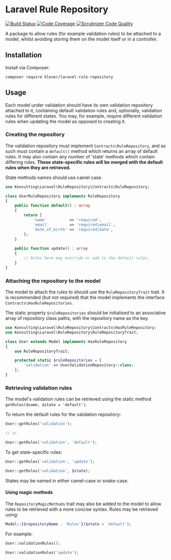 # Laravel Rule Repository
[![Build Status](https://scrutinizer-ci.com/g/klever/laravel-rule-repository/badges/build.png?b=master)](https://scrutinizer-ci.com/g/klever/laravel-rule-repository/build-status/master)
[![Code Coverage](https://scrutinizer-ci.com/g/klever/laravel-rule-repository/badges/coverage.png?b=master)](https://scrutinizer-ci.com/g/klever/laravel-rule-repository/?branch=master)
[![Scrutinizer Code Quality](https://scrutinizer-ci.com/g/klever/laravel-rule-repository/badges/quality-score.png?b=master)](https://scrutinizer-ci.com/g/klever/laravel-rule-repository/?branch=master)

A package to allow rules (for example validation rules) to be attached to a model, whilst avoiding storing them on the model itself or in a controller.

## Installation
Install via Composer:
```
composer require klever/laravel-rule-repository
```

## Usage
Each model under validation should have its own validation repository attached to it, containing default validation rules and, optionally, validation rules for different states.
You may, for example, require different validation rules when updating the model as opposed to creating it.

### Creating the repository
The validation repository must implement `Contracts\RuleRepository`, and as such must contain a `default()` method which returns an array of default rules.
It may also contain any number of 'state' methods which contain differing rules.
**These state-specific rules will be merged with the default rules when they are retrieved.**

State methods names should use camel case.

```php
use Konsulting\Laravel\RuleRepository\Contracts\RuleRepository;

class UserRuleRepository implements RuleRepository
{
    public function default() : array
    {
        return [
            'name'          => 'required',
            'email'         => 'required|email',
            'date_of_birth' => 'required|date',
        ];
    }
    
    public function update() : array
    {
        // Rules here may override or add to the default rules.
    }
}
```

### Attaching the repository to the model
The model to attach the rules to should use the `RuleRepositoryTrait` trait. 
It is recommended (but not required) that the model implements the interface `Contracts\HasRuleRepositories`.

The static property `$ruleRepositories` should be initialised to an associative array of repository class paths, with the repository name as the key.
```php
use Konsulting\Laravel\RuleRepository\Contracts\HasRuleRepository;
use Konsulting\Laravel\RuleRepository\RuleRepositoryTrait;

class User extends Model implements HasRuleRepository
{
    use RuleRepositoryTrait;

    protected static $ruleRepositories = [
        'validation' => UserValidationRepository::class;
    ];
}
```

### Retrieving validation rules
The model's validation rules can be retrieved using the static method `getRules($name, $state = 'default')`.

To return the default rules for the validation repository:
```php
User::getRules('validation');

// or

User::getRules('validation', 'default');
```

To get state-specific rules:
```php
User::getRules('validation', 'update');

User::getRules('validation', $state);
```
States may be named in either camel-case or snake-case.

#### Using magic methods
The `RepositoryMagicMethods` trait may also be added to the model to allow rules to be retrieved with a more concise syntax.
Rules may be retrieved using:

```php
Model::{$repositoryName . 'Rules'}($state = 'default');
```

For example:

```php
User::validationRules();

User::validationRules('update');
```
